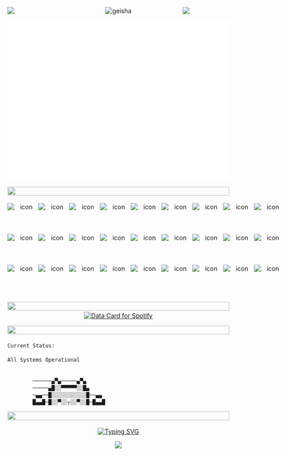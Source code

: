 <img align="left" src="https://user-images.githubusercontent.com/65187002/144930161-2f783401-8d27-4fdf-a2f7-cc0ba32f1f1f.gif" width="21%" style="display:inline;"><img align="right" src="https://user-images.githubusercontent.com/65187002/144930161-2f783401-8d27-4fdf-a2f7-cc0ba32f1f1f.gif" width="21%" style="display:inline;">

<p align="center">
  <img src="https://github.com/RexRowan/RexRowan/assets/4164511/5401aecb-60d5-4aa8-a85c-cd88dd125bd1" width="400" height="auto" alt="geisha" />
</p>

 <p align="center">
<img src="./assets/zh.svg" alt="Typing SVG" /></a>
</p>

<p align="center">
<img src="https://i.imgur.com/dBaSKWF.gif" height="20" width="100%">


<div align="center">  
<div style="display: flex; align-items: flex-start;"><img src="https://techstack-generator.vercel.app/js-icon.svg" alt="icon" width="70" height="70" /><img src="https://techstack-generator.vercel.app/ts-icon.svg" alt="icon" width="70" height="70" /><img src="https://techstack-generator.vercel.app/rescript-icon.svg" alt="icon" width="70" height="70" /><img src="https://techstack-generator.vercel.app/cpp-icon.svg" alt="icon" width="70" height="70" /><img src="https://techstack-generator.vercel.app/csharp-icon.svg" alt="icon" width="70" height="70" /><img src="https://techstack-generator.vercel.app/swift-icon.svg" alt="icon" width="70" height="70" /><img src="https://techstack-generator.vercel.app/react-icon.svg" alt="icon" width="70" height="70" /><img src="https://techstack-generator.vercel.app/redux-icon.svg" alt="icon" width="70" height="70" /><img src="https://techstack-generator.vercel.app/gatsby-icon.svg" alt="icon" width="70" height="70" /></div><div style="display: flex; align-items: flex-start;"><img src="https://techstack-generator.vercel.app/sass-icon.svg" alt="icon" width="70" height="70" /><img src="https://techstack-generator.vercel.app/storybook-icon.svg" alt="icon" width="70" height="70" /><img src="https://techstack-generator.vercel.app/webpack-icon.svg" alt="icon" width="70" height="70" /><img src="https://techstack-generator.vercel.app/eslint-icon.svg" alt="icon" width="70" height="70" /><img src="https://techstack-generator.vercel.app/prettier-icon.svg" alt="icon" width="70" height="70" /><img src="https://techstack-generator.vercel.app/jest-icon.svg" alt="icon" width="70" height="70" /><img src="https://techstack-generator.vercel.app/testinglibrary-icon.svg" alt="icon" width="70" height="70" /><img src="https://techstack-generator.vercel.app/python-icon.svg" alt="icon" width="70" height="70" /><img src="https://techstack-generator.vercel.app/django-icon.svg" alt="icon" width="70" height="70" /></div><div style="display: flex; align-items: flex-start;"><img src="https://techstack-generator.vercel.app/graphql-icon.svg" alt="icon" width="70" height="70" /><img src="https://techstack-generator.vercel.app/restapi-icon.svg" alt="icon" width="70" height="70" /><img src="https://techstack-generator.vercel.app/github-icon.svg" alt="icon" width="70" height="70" /><img src="https://techstack-generator.vercel.app/docker-icon.svg" alt="icon" width="70" height="70" /><img src="https://techstack-generator.vercel.app/kubernetes-icon.svg" alt="icon" width="70" height="70" /><img src="https://techstack-generator.vercel.app/aws-icon.svg" alt="icon" width="70" height="70" /><img src="https://techstack-generator.vercel.app/nginx-icon.svg" alt="icon" width="70" height="70" /><img src="https://techstack-generator.vercel.app/mysql-icon.svg" alt="icon" width="70" height="70" /><img src="https://techstack-generator.vercel.app/java-icon.svg" alt="icon" width="70" height="70" /></div>
</div>

<p align="center">
<img src="https://i.imgur.com/dBaSKWF.gif" height="20" width="100%">

<a href="https://data-card-for-spotify.herokuapp.com/card?user_id=314kmzvee2bx76vz5dkfgqq4cj5i">
  <img src="https://data-card-for-spotify.herokuapp.com/api/card?user_id=314kmzvee2bx76vz5dkfgqq4cj5i" alt="Data Card for Spotify">
</a>

<p align="center">
<img src="https://i.imgur.com/dBaSKWF.gif" height="20" width="100%">

```vim
Current Status:

All Systems Operational


        ──────▄▀▄─────▄▀▄
        ─────▄█░░▀▀▀▀▀░░█▄
        ─▄▄──█░░░░░░░░░░░█──▄▄
        █▄▄█─█░░▀░░┬░░▀░░█─█▄▄█

```

<p align="center">
<img src="https://i.imgur.com/dBaSKWF.gif" height="20" width="100%">

<p align="center">
  <a href="https://paypal.me/0xMeanMachineRex?country.x=GB&locale.x=en_GB">
    <img src="https://readme-typing-svg.demolab.com?font=Henny+Penny&size=40&pause=1000&color=F71A50&center=true&vCenter=true&random=false&width=435&height=60&lines=Click+Me" alt="Typing SVG" />
  </a>
</p>

 <p align="center">
  <img src="https://capsule-render.vercel.app/api?type=waving&color=gradient&height=80&section=footer"/>
</p>


